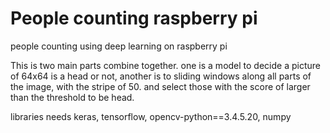 # People counting raspberry pi
people counting using deep learning on raspberry pi

This is two main parts combine together. one is a model to decide a picture of 64x64 is a head or not, another is to sliding windows along all parts of the image, with the stripe of 50. and select those with the score of larger than the threshold to be head.

libraries needs keras, tensorflow, opencv-python==3.4.5.20, numpy
